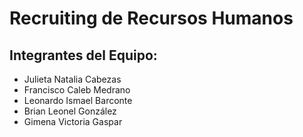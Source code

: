 # Recruiting de Recursos Humanos

## Integrantes del Equipo:

- Julieta Natalia Cabezas
- Francisco Caleb Medrano
- Leonardo Ismael Barconte
- Brian Leonel González
- Gimena Victoria Gaspar
